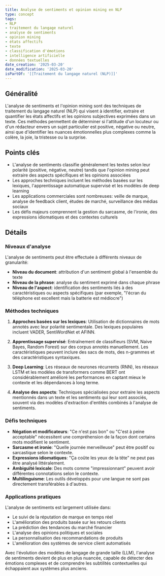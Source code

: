 ```yaml
---
title: Analyse de sentiments et opinion mining en NLP
type: concept
tags:
- NLP
- traitement du langage naturel
- analyse de sentiments
- opinion mining
- états affectifs
- texte
- classification d'émotions
- intelligence artificielle
- données textuelles
date_creation: '2025-03-20'
date_modification: '2025-03-20'
isPartOf: '[[Traitement du langage naturel (NLP)]]'
---
```

## Généralité

L'analyse de sentiments et l'opinion mining sont des techniques de traitement du langage naturel (NLP) qui visent à identifier, extraire et quantifier les états affectifs et les opinions subjectives exprimées dans un texte. Ces méthodes permettent de déterminer si l'attitude d'un locuteur ou d'un rédacteur envers un sujet particulier est positive, négative ou neutre, ainsi que d'identifier les nuances émotionnelles plus complexes comme la colère, la joie, la tristesse ou la surprise.

## Points clés

- L'analyse de sentiments classifie généralement les textes selon leur polarité (positive, négative, neutre) tandis que l'opinion mining peut extraire des aspects spécifiques et les opinions associées
- Les approches techniques incluent les méthodes basées sur les lexiques, l'apprentissage automatique supervisé et les modèles de deep learning
- Les applications commerciales sont nombreuses: veille de marque, analyse de feedback client, études de marché, surveillance des médias sociaux
- Les défis majeurs comprennent la gestion du sarcasme, de l'ironie, des expressions idiomatiques et des contextes culturels

## Détails

### Niveaux d'analyse

L'analyse de sentiments peut être effectuée à différents niveaux de granularité:
- **Niveau du document**: attribution d'un sentiment global à l'ensemble du texte
- **Niveau de la phrase**: analyse du sentiment exprimé dans chaque phrase
- **Niveau de l'aspect**: identification des sentiments liés à des caractéristiques ou aspects spécifiques (par exemple, "l'écran du téléphone est excellent mais la batterie est médiocre")

### Méthodes techniques

1. **Approches basées sur les lexiques**: Utilisation de dictionnaires de mots annotés avec leur polarité sentimentale. Des lexiques populaires incluent VADER, SentiWordNet et AFINN.

2. **Apprentissage supervisé**: Entraînement de classifieurs (SVM, Naive Bayes, Random Forest) sur des corpus annotés manuellement. Les caractéristiques peuvent inclure des sacs de mots, des n-grammes et des caractéristiques syntaxiques.

3. **Deep Learning**: Les réseaux de neurones récurrents (RNN), les réseaux LSTM et les modèles de transformers comme BERT ont considérablement amélioré les performances en captant mieux le contexte et les dépendances à long terme.

4. **Analyse des aspects**: Techniques spécialisées pour extraire les aspects mentionnés dans un texte et les sentiments qui leur sont associés, souvent via des modèles d'extraction d'entités combinés à l'analyse de sentiments.

### Défis techniques

- **Négation et modificateurs**: "Ce n'est pas bon" ou "C'est à peine acceptable" nécessitent une compréhension de la façon dont certains mots modifient le sentiment.
- **Sarcasme et ironie**: "Quelle journée merveilleuse" peut être positif ou sarcastique selon le contexte.
- **Expressions idiomatiques**: "Ça coûte les yeux de la tête" ne peut pas être analysé littéralement.
- **Ambiguïté lexicale**: Des mots comme "impressionnant" peuvent avoir différentes connotations selon le contexte.
- **Multilinguisme**: Les outils développés pour une langue ne sont pas directement transférables à d'autres.

### Applications pratiques

L'analyse de sentiments est largement utilisée dans:
- Le suivi de la réputation de marque en temps réel
- L'amélioration des produits basée sur les retours clients
- La prédiction des tendances du marché financier
- L'analyse des opinions politiques et sociales
- La personnalisation des recommandations de produits
- L'amélioration des systèmes de service client automatisés

Avec l'évolution des modèles de langage de grande taille (LLM), l'analyse de sentiments devient de plus en plus nuancée, capable de détecter des émotions complexes et de comprendre les subtilités contextuelles qui échappaient aux systèmes plus anciens.